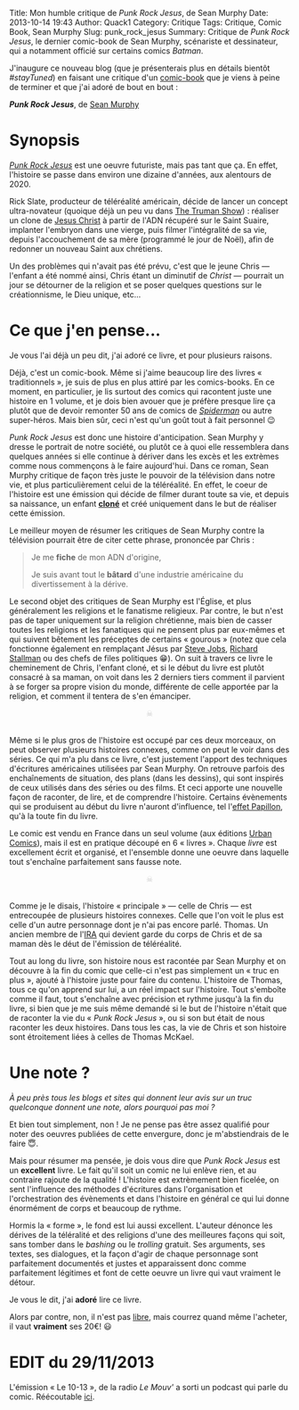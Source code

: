Title: Mon humble critique de <em>Punk Rock Jesus</em>, de Sean Murphy
Date: 2013-10-14 19:43
Author: Quack1
Category: Critique
Tags: Critique, Comic Book, Sean Murphy
Slug: punk_rock_jesus
Summary: Critique de _Punk Rock Jesus_, le dernier comic-book de Sean Murphy, scénariste et dessinateur, qui a notamment officié sur certains comics _Batman_.

J'inaugure ce nouveau blog (que je présenterais plus en détails bientôt _#stayTuned_) en faisant une critique d'un [comic-book](https://fr.wikipedia.org/wiki/Comics) que je viens à peine de terminer et que j'ai adoré de bout en bout : 

_**Punk Rock Jesus**_, de [Sean Murphy](https://fr.wikipedia.org/wiki/Sean_Murphy_%28comics%29)

# Synopsis

_[Punk Rock Jesus](https://fr.wikipedia.org/wiki/Punk_Rock_Jesus)_ est une oeuvre futuriste, mais pas tant que ça. En effet, l'histoire se passe dans environ une dizaine d'années, aux alentours de 2020.

Rick Slate, producteur de téléréalité américain, décide de lancer un concept ultra-novateur (quoique déjà un peu vu dans [The Truman Show](https://fr.wikipedia.org/wiki/The_Truman_Show)) : réaliser un clone de [Jesus Christ](https://fr.wikipedia.org/wiki/J%C3%A9sus-Christ) à partir de l'ADN récupéré sur le Saint Suaire, implanter l'embryon dans une vierge, puis filmer l'intégralité de sa vie, depuis l'accouchement de sa mère (programmé le jour de Noël), afin de redonner un nouveau Saint aux chrétiens.

Un des problèmes qui n'avait pas été prévu, c'est que le jeune Chris — l'enfant a été nommé ainsi, Chris étant un diminutif de _Christ_ — pourrait un jour se détourner de la religion et se poser quelques questions sur le créationnisme, le Dieu unique, etc...

# Ce que j'en pense...

Je vous l'ai déjà un peu dit, j'ai adoré ce livre, et pour plusieurs raisons.

Déjà, c'est un comic-book. Même si j'aime beaucoup lire des livres « traditionnels », je suis de plus en plus attiré par les comics-books. En ce moment, en particulier, je lis surtout des comics qui racontent juste une histoire en 1 volume, et je dois bien avouer que je préfère presque lire ça plutôt que de devoir remonter 50 ans de comics de _[Spiderman](https://fr.wikipedia.org/wiki/Spiderman)_ ou autre super-héros. Mais bien sûr, ceci n'est qu'un goût tout à fait personnel 😉

_Punk Rock Jesus_ est donc une histoire d'anticipation. Sean Murphy y dresse le portrait de notre société, ou plutôt ce à quoi elle ressemblera dans quelques années si elle continue à dériver dans les excès et les extrèmes comme nous commençons à le faire aujourd'hui. Dans ce roman, Sean Murphy critique de façon très juste le pouvoir de la télévision dans notre vie, et plus particulièrement celui de la téléréalité. En effet, le coeur de l'histoire est une émission qui décide de filmer durant toute sa vie, et depuis sa naissance, un enfant **[cloné](https://fr.wikipedia.org/wiki/Clonage)** et créé uniquement dans le but de réaliser cette émission.

Le meilleur moyen de résumer les critiques de Sean Murphy contre la télévision pourrait être de citer cette phrase, prononcée par Chris : 

> Je me **fiche** de mon ADN d'origine,
>
> Je suis avant tout le **bâtard** d'une industrie américaine du divertissement à la dérive.

Le second objet des critiques de Sean Murphy est l'Église, et plus généralement les religions et le fanatisme religieux. Par contre, le but n'est pas de taper uniquement sur la religion chrétienne, mais bien de casser toutes les religions et les fanatiques qui ne pensent plus par eux-mêmes et qui suivent bêtement les préceptes de certains « gourous » (notez que cela fonctionne également en remplaçant Jésus par [Steve Jobs](https://fr.wikipedia.org/wiki/Steve_Jobs), [Richard Stallman](https://fr.wikipedia.org/wiki/Richard_Stallman) ou des chefs de files politiques 😁). On suit à travers ce livre le cheminement de Chris, l'enfant cloné, et si le début du livre est plutôt consacré à sa maman, on voit dans les 2 derniers tiers comment il parvient à se forger sa propre vision du monde, différente de celle apportée par la religion, et comment il tentera de s'en émanciper.

<div align="center" style="color:#ccc;">☠</div> &nbsp;

Même si le plus gros de l'histoire est occupé par ces deux morceaux, on peut observer plusieurs histoires connexes, comme on peut le voir dans des séries. Ce qui m'a plu dans ce livre, c'est justement l'apport des techniques d'écritures américaines utilisées par Sean Murphy. On retrouve parfois des enchaînements de situation, des plans (dans les dessins), qui sont inspirés de ceux utilisés dans des séries ou des films. Et ceci apporte une nouvelle façon de raconter, de lire, et de comprendre l'histoire. Certains évènements qui se produisent au début du livre n'auront d'influence, tel l'[effet Papillon](https://fr.wikipedia.org/wiki/Effet_papillon), qu'à la toute fin du livre.

Le comic est vendu en France dans un seul volume (aux éditions [Urban Comics](https://fr.wikipedia.org/wiki/Urban_Comics)), mais il est en pratique découpé en 6 « livres ». Chaque _livre_ est excellement écrit et organisé, et l'ensemble donne une oeuvre dans laquelle tout s'enchaîne parfaitement sans fausse note.

<div align="center" style="color:#ccc;">☠</div> &nbsp;

Comme je le disais, l'histoire « principale » — celle de Chris — est entrecoupée de plusieurs histoires connexes. Celle que l'on voit le plus est celle d'un autre personnage dont je n'ai pas encore parlé. Thomas. Un ancien membre de l'[IRA](https://fr.wikipedia.org/wiki/Arm%C3%A9e_r%C3%A9publicaine_irlandaise) qui devient garde du corps de Chris et de sa maman dès le déut de l'émission de téléréalité. 

Tout au long du livre, son histoire nous est racontée par Sean Murphy et on découvre à la fin du comic que celle-ci n'est pas simplement un « truc en plus », ajouté à l'histoire juste pour faire du contenu. L'histoire de Thomas, tous ce qu'on apprend sur lui, a un réel impact sur l'histoire. Tout s'emboîte comme il faut, tout s'enchaîne avec précision et rythme jusqu'à la fin du livre, si bien que je me suis même demandé si le but de l'histoire n'était que de raconter la vie du « _Punk Rock Jesus_ », ou si son but était de nous raconter les deux histoires. Dans tous les cas, la vie de Chris et son histoire sont étroitement liées à celles de Thomas McKael.

# Une note ?

_À peu près tous les blogs et sites qui donnent leur avis sur un truc quelconque donnent une note, alors pourquoi pas moi ?_

Et bien tout simplement, non ! Je ne pense pas être assez qualifié pour noter des oeuvres publiées de cette envergure, donc je m'abstiendrais de le faire 😇.

Mais pour résumer ma pensée, je dois vous dire que _Punk Rock Jesus_ est un **excellent** livre. Le fait qu'il soit un comic ne lui enlève rien, et au contraire rajoute de la qualité ! L'histoire est extrèmement bien ficelée, on sent l'influence des méthodes d'écritures dans l'organisation et l'orchestration des évènements et dans l'histoire en général ce qui lui donne énormément de corps et beaucoup de rythme.

Hormis la « forme », le fond est lui aussi excellent. L'auteur dénonce les dérives de la téléralité et des religions d'une des meilleures façons qui soit, sans tomber dans le _bashing_ ou le _trolling_ gratuit. Ses arguments, ses textes, ses dialogues, et la façon d'agir de chaque personnage sont parfaitement documentés et justes et apparaissent donc comme parfaitement légitimes et font de cette oeuvre un livre qui vaut vraiment le détour.

Je vous le dit, j'ai **adoré** lire ce livre. 

Alors par contre, non, il n'est pas [libre](https://fr.wikipedia.org/wiki/%C5%92uvre_libre), mais courrez quand même l'acheter, il vaut **vraiment** ses 20€! 😃

# EDIT du 29/11/2013

L'émission « Le 10-13 », de la radio _Le Mouv'_ a sorti un podcast qui parle du comic. Réécoutable [ici](http://www.lemouv.fr/player/reecouter?play=109976).